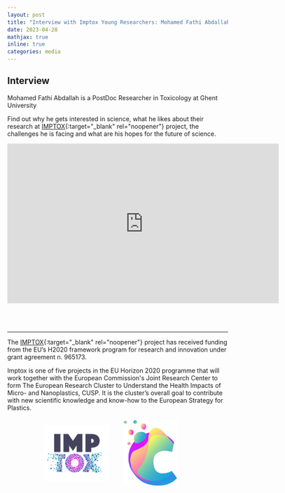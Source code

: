 ```yaml
---
layout: post
title: "Interview with Imptox Young Researchers: Mohamed Fathi Abdallah"
date: 2023-04-28
mathjax: true
inline: true
categories: media
---
```


## Interview

Mohamed Fathi Abdallah is a PostDoc Researcher in Toxicology at Ghent University

Find out why he gets interested in science, what he likes about their research at [IMPTOX](https://www.imptox.eu/en/){:target="_blank" rel="noopener"} project, the challenges he is facing and what are his hopes for the future of science.


<div style="text-align:center">
  <iframe width="620" height="365" src="https://www.youtube.com/watch?v=HpsyG7QM1EA" title="IMPTOX Young Researcher Mohamed Fathi Abdallah" frameborder="0" allow="accelerometer; autoplay; clipboard-write; encrypted-media; gyroscope; picture-in-picture" allowfullscreen></iframe>
</div>

<br /> <br />

**  **

The [IMPTOX](https://www.imptox.eu/en/){:target="_blank" rel="noopener"} project has received funding from the EU’s H2020 framework program for research and innovation under grant agreement n. 965173.

Imptox is one of five projects in the EU Horizon 2020 programme that will work together with the European Commission's Joint Research Center to form The European Research Cluster to Understand the Health Impacts of Micro- and Nanoplastics, CUSP. It is the cluster’s overall goal to contribute with new scientific knowledge and know-how to the European Strategy for Plastics.

<div class="image-container">
  <img class="imptox-image" src="/images/imptox.png" alt="imptox">
  <img class="cusp-image" src="/images/cusp.png" alt="cusp">
</div>

<style>
.image-container {
  display: flex;
  flex-direction: row; /* Change to row */
  justify-content: center;
  align-items: center;
  margin-top: 20px; /* Add some margin */
}

.imptox-image,
.cusp-image {
  width: 150px; /* Adjust image size */
  height: 150px;
  object-fit: contain; /* Change it from cover to contain to have the full image without being cut off*/
  margin-right: 20px; /* Add some margin */
}
</style>
